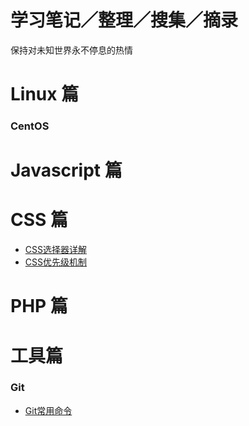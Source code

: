 # 学习笔记／整理／搜集／摘录
保持对未知世界永不停息的热情

# Linux 篇
### CentOS

# Javascript 篇

# CSS 篇
- [CSS选择器详解](CSS/CSS选择器详解.md)
- [CSS优先级机制](CSS/CSS优先级机制.md)

# PHP 篇

# 工具篇
### Git
- [Git常用命令](Tools/Git/Git常用命令.md)
